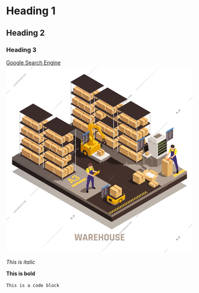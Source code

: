 # Heading 1
## Heading 2
### Heading 3


[Google Search Engine](https://www.google.com)
![Warehouse Image](preview_56483.jpg)

_This is italic_

**This is bold**

`This is a code block`
